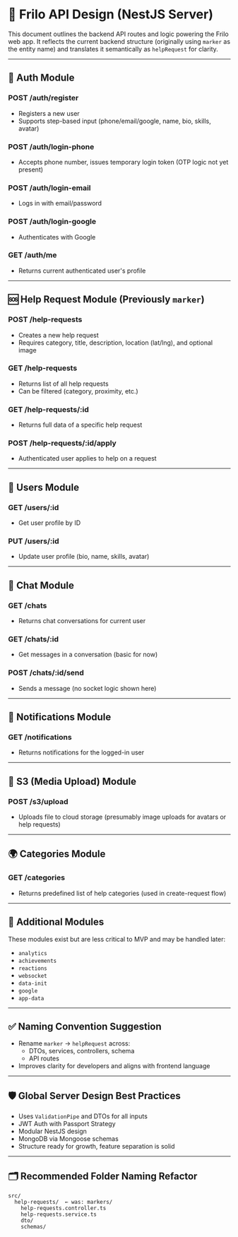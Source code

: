 # 📘 Frilo API Design (NestJS Server)

This document outlines the backend API routes and logic powering the Frilo web app. It reflects the current backend structure (originally using `marker` as the entity name) and translates it semantically as `helpRequest` for clarity.

---

## 👤 Auth Module

### POST /auth/register

- Registers a new user
- Supports step-based input (phone/email/google, name, bio, skills, avatar)

### POST /auth/login-phone

- Accepts phone number, issues temporary login token (OTP logic not yet present)

### POST /auth/login-email

- Logs in with email/password

### POST /auth/login-google

- Authenticates with Google

### GET /auth/me

- Returns current authenticated user's profile

---

## 🆘 Help Request Module (Previously `marker`)

### POST /help-requests

- Creates a new help request
- Requires category, title, description, location (lat/lng), and optional image

### GET /help-requests

- Returns list of all help requests
- Can be filtered (category, proximity, etc.)

### GET /help-requests/\:id

- Returns full data of a specific help request

### POST /help-requests/\:id/apply

- Authenticated user applies to help on a request

---

## 🧑 Users Module

### GET /users/\:id

- Get user profile by ID

### PUT /users/\:id

- Update user profile (bio, name, skills, avatar)

---

## 💬 Chat Module

### GET /chats

- Returns chat conversations for current user

### GET /chats/\:id

- Get messages in a conversation (basic for now)

### POST /chats/\:id/send

- Sends a message (no socket logic shown here)

---

## 🔔 Notifications Module

### GET /notifications

- Returns notifications for the logged-in user

---

## 📂 S3 (Media Upload) Module

### POST /s3/upload

- Uploads file to cloud storage (presumably image uploads for avatars or help requests)

---

## 🌍 Categories Module

### GET /categories

- Returns predefined list of help categories (used in create-request flow)

---

## 🧪 Additional Modules

These modules exist but are less critical to MVP and may be handled later:

- `analytics`
- `achievements`
- `reactions`
- `websocket`
- `data-init`
- `google`
- `app-data`

---

## ✅ Naming Convention Suggestion

- Rename `marker` → `helpRequest` across:
  - DTOs, services, controllers, schema
  - API routes
- Improves clarity for developers and aligns with frontend language

---

## 🛡️ Global Server Design Best Practices

- Uses `ValidationPipe` and DTOs for all inputs
- JWT Auth with Passport Strategy
- Modular NestJS design
- MongoDB via Mongoose schemas
- Structure ready for growth, feature separation is solid

---

## 🗂 Recommended Folder Naming Refactor

```
src/
  help-requests/  ← was: markers/
    help-requests.controller.ts
    help-requests.service.ts
    dto/
    schemas/
```
